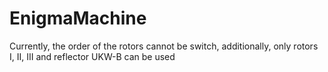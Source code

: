 # EnigmaMachine
Currently, the order of the rotors cannot be switch, additionally, only rotors I, II, III and reflector UKW-B can be used
